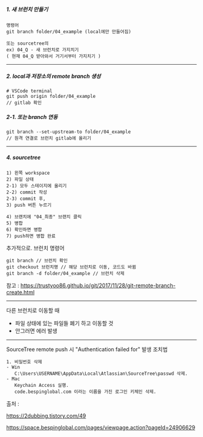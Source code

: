 ##### 1. 새 브런치 만들기

```
명령어
git branch folder/04_example (local에만 만들어짐)

또는 sourcetree의 
ex) 04_Q - 새 브런치로 가지치기
( 현재 04_Q 받아와서 거기서부터 가지치기 )
```
---------------------------------------------------------------------------------------------



##### 2. local과 저장소의 remote branch 생성

```
# VSCode terminal
git push origin folder/04_example
// gitlab 확인
```





##### 2-1. 또는 branch 연동

```
git branch --set-upstream-to folder/04_example 
// 원격 연결로 브런치 gitlab에 올리기
```

---------------------------------------------------------------------------------------------

##### 4. sourcetree

```
1) 왼쪽 workspace
2) 파일 상태
2-1) 모두 스테이지에 올리기
2-2) commit 작성
2-3) commit 후,
3) push 버튼 누르기

4) 브랜치에 "04_최종" 브랜치 클릭
5) 병합
6) 확인하면 병합
7) push하면 병합 완료
```



추가적으로. 브런치 명령어

```
git branch // 브런치 확인
git checkout 브런치명 // 해당 브런치로 이동, 코드도 바뀜
git branch -d folder/04_example // 브런치 삭제
```

참고 : https://trustyoo86.github.io/git/2017/11/28/git-remote-branch-create.html

---------------------------------------------------------------------------------------------

다른 브런치로 이동할 때

- 파일 상태에 있는 파일들 폐기 하고 이동할 것
- 안그러면 에러 발생 

---------------------------------------------------------------------------------------------

SourceTree remote push 시 "Authentication failed for" 발생 조치법

```
1. 비밀번호 삭제
- Win
   C:\Users\USERNAME\AppData\Local\Atlassian\SourceTree\passwd 삭제.
- Mac
   Keychain Access 실행.
   code.bespinglobal.com 이라는 이름을 가진 로그인 키체인 삭제.
```



출처 :

https://2dubbing.tistory.com/49

https://space.bespinglobal.com/pages/viewpage.action?pageId=24906629
